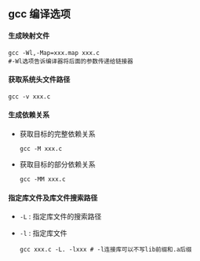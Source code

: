 ## gcc 编译选项

#### 生成映射文件

```shell
gcc -Wl,-Map=xxx.map xxx.c
#-Wl选项告诉编译器将后面的参数传递给链接器
```

#### 获取系统头文件路径

```shell
gcc -v xxx.c 
```

#### 生成依赖关系

* 获取目标的完整依赖关系

  ```shell
  gcc -M xxx.c
  ```

* 获取目标的部分依赖关系

  ```shell
  gcc -MM xxx.c
  ```

#### 指定库文件及库文件搜索路径

* `-L` : 指定库文件的搜索路径

* `-l` : 指定库文件

  ```shell
  gcc xxx.c -L. -lxxx # -l连接库可以不写lib前缀和.a后缀
  ```

  

